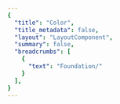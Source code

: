 ```yaml
---
{
  "title": "Color",
  "title_metadata": false,
  "layout": "LayoutComponent",
  "summary": false,
  "breadcrumbs": [
    {
      "text": "Foundation/"
    }
  ],
}
---
```

<cdr-doc-tabs :labels="['Overview', 'Guidelines', 'Brand Palette']">
<template slot="Overview">
<cdr-doc-table-of-contents-shell>
  

Color design tokens represent the fundamental decisions of Cedar’s visual language: 
  - Stores color specifications using variable names, not hard-coded values such as hex values for color
  - Specifies a hierarchical and semantically defined system


<br/>
<hr>

Below is a list of color tokens with descriptions and values. Web and mobile color tokens have identical hex values but the naming pattern differs. For example, color token names are:
  - **For Web:** cdr-color-text-primary-lightmode 
  - **For Android:** cdr_color_text_primary_lightmode
  - **For iOS:** CdrColorTextPrimaryLightmode  
  

## Background Colors

<table>
  <tbody>
    <tr>
      <td width=64> <color-example color="cdr-color-background-lightest" /> </td>
      <td><b>cdr-color-background-lightest </b> <br>Only use for light background color - lightest value </td>
      <td width=160>#ffffff <br>r255  g255  b255 </td>
    </tr>
    <tr>
      <td width=64> <color-example color="cdr-color-background-lighter" /> </td>
      <td><b>cdr-color-background-lighter </b> <br>Only use for light background color - value is between light and lightest  </td>
      <td width=160>#fafafa <br>r250  g250  b250 </td>
    </tr>
    <tr>
      <td width=64> <color-example color="cdr-color-background-light" /> </td>
      <td><b>cdr-color-background-light</b> <br>Only use for light background color </td>
      <td width=160>#f7f7f7 <br>r247  g247  b247 </td>
    </tr>
    <tr>
      <td width=64> <color-example color="cdr-color-background-dark" /> </td>
      <td><b>cdr-color-background-dark</b> <br>Only use for dark background color  </td>
      <td width=160>#292929 <br>r41  g41  b41 </td>
    </tr>
    <tr>
      <td width=64> <color-example color="cdr-color-background-darker" /> </td>
      <td><b>cdr-color-background-darker</b> <br>Only use for dark background color - darkest value  </td>
      <td width=160>#1a1a1a <br>r26  g26  b26 </td>
    </tr>
  </tbody>
</table>


<br>

## Typography Colors
### For Light Backgrounds

<table>
  <tbody>
    <tr>
      <td width=64> <color-example color="cdr-color-text-primary-lightmode" /> </td>
      <td><b>cdr-color-text-primary-lightmode</b> <br>Primary body text color on a light background</td>
      <td width=160>#292929 <br> r41  g41  b41 </td>
    </tr>
    <tr>
      <td width=64> <color-example color="cdr-color-text-secondary-lightmode" /> </td>
      <td><b>cdr-color-text-secondary-lightmode</b> <br>Secondary or supplemental text color on a light background  </td>
      <td width=160>#616161 <br>r97  g97  b97 </td>
    </tr>
    <tr>
      <td width=64> <color-example color="cdr-color-text-link-lightmode" />  </td>
      <td><b>cdr-color-text-link-lightmode</b> <br>Link text color on a light background  </td>
      <td width=160>#3278ae <br>r50  g120  b174 </td>
    </tr>
    <tr>
      <td width=64> <color-example color="cdr-color-text-error-lightmode" /> </td>
      <td><b>cdr-color-text-error-lightmode</b> <br>Error text color on a light background  </td>
      <td width=160>#b5292b <br>r181  g41  b43 </td>
    </tr>
    <tr>
      <td width=64> <color-example color="cdr-color-text-disabled-lightmode" />  </td>
      <td><b>cdr-color-text-disabled-lightmode</b> <br>Disabled text color for interactive UI elements on a light background  </td>
      <td width=160>#b8b8b8 <br>r184  g184  b184 </td>
    </tr>
  </tbody>
</table>


<br>

### For Dark Backgrounds

<table>
  <tbody>
    <tr>
      <td width=64> <color-example color="cdr-color-text-primary-darkmode" />  </td>
      <td><b>cdr-color-text-primary-darkmode </b> <br>Primary body text color on a dark background  </td>
      <td width=160>#fafafa <br>r250  g250  b250 </td>
    </tr>
    <tr>
      <td width=64> <color-example color="cdr-color-text-secondary-darkmode" />  </td>
      <td><b>cdr-color-text-secondary-darkmode </b> <br>Secondary or supplemental text color on a dark background </td>
      <td width=160>#999999 <br>r153  g153  b153 </td>
    </tr>
    <tr>
      <td width=64> <color-example color="cdr-color-text-link-darkmode" />  </td>
      <td><b>cdr-color-text-link-darkmode </b> <br>Link text color on a dark background  </td>
      <td width=160>#5197cd <br>r81  g151  b205 </td>
    </tr>
    <tr>
      <td width=64> <color-example color="cdr-color-text-error-darkmode" /> </td>
      <td><b>cdr-color-text-error-darkmode </b> <br>Error text color on a dark background   </td>
      <td width=160>#e86868 <br>r232  g104  b104 </td>
    </tr>
    <tr>
      <td width=64> <color-example color="cdr-color-text-disabled-darkmode" />  </td>
      <td><b>cdr-color-text-disabled-darkmode </b> <br>Disabled text color for interactive UI elements on a dark background </td>
      <td width=160>#616161 <br>r97  g97  b97 </td>
    </tr>
  </tbody>
</table>

<br>

## Icon Colors
### For Light Backgrounds

<table>
  <tbody>
    <tr>
      <td width=64> <color-example color="cdr-color-icon-emphasis-lightmode" />  </td>
      <td><b>cdr-color-icon-emphasis-lightmode </b> <br>Emphasis or darkest icon color on a light background  </td>
      <td width=160>#292929 <br>r41  g41  b41 </td>
    </tr>
    <tr>
      <td width=64> <color-example color="cdr-color-icon-primary-lightmode" />  </td>
      <td><b>cdr-color-icon-primary-lightmode </b> <br>Primary icon color on a light background </td>
      <td width=160>#616161 <br>r97  g97  b97 </td>
    </tr>
  </tbody>
</table>

### For Dark Backgrounds
<table>
  <tbody>
    <tr>
      <td width=64> <color-example color="cdr-color-icon-emphasis-darkmode" />  </td>
      <td><b>cdr-color-icon-emphasis-darkmode </b> <br>Emphasis or lightest icon color on a dark background  </td>
      <td width=160>#fafafa <br>r250  g250  b250 </td>
    </tr>
    <tr>
      <td width=64> <color-example color="cdr-color-icon-primary-darkmode" />  </td>
      <td><b>cdr-color-icon-primary-darkmode  </b> <br>Primary icon color on a dark background </td>
      <td width=160>#999999 <br>r153  g153  b153 </td>
    </tr>
  </tbody>
</table>

<br>

## Form Colors
### For Light Backgrounds

<table>
  <tbody>
    <tr>
      <td width=64> <color-example color="cdr-color-text-form-label-lightmode" /> </td>
      <td><b>cdr-color-text-form-label-lightmode </b> <br>Label text color for forms on a light background. Can also be used for input entry text  </td>
      <td width=160>#292929 <br>r41  g41  b41 </td>
    </tr>
    <tr>
      <td width=64> <color-example color="cdr-color-text-form-placeholder-lightmode" />  </td>
      <td><b>cdr-color-text-form-placeholder-lightmode </b> <br>Placeholder text color for forms on a light background </td>
      <td width=160>#616161 <br>r97  g97  b97 </td>
    </tr>
    <tr>
      <td width=64> <color-example color="cdr-color-text-form-disabled-lightmode" />  </td>
      <td><b>cdr-color-text-form-disabled-lightmode </b> <br>Disabled text color for forms on a light background </td>
      <td width=160>#b8b8b8 <br>r184  g184  b184 </td>
    </tr>
    <tr>
      <td width=64> <color-example color="cdr-color-background-form-lightmode" />  </td>
      <td><b>cdr-color-background-form-lightmode </b> <br>Light background color for forms </td>
      <td width=160>#ffffff <br>r255  g255  b255 </td>
    </tr>
    <tr>
      <td width=64> <color-example color="cdr-color-background-form-input-lightmode" />  </td>
      <td><b>cdr-color-background-form-input-lightmode </b> <br>Light background color for input control </td>
      <td width=160>#ffffff <br>r255  g255  b255 </td>
    </tr>
  </tbody>
</table>


<br>

### For Dark Backgrounds

<table>
  <tbody>
    <tr>
      <td width=64> <color-example color="cdr-color-text-form-label-darkmode" />  </td>
      <td><b>cdr-color-text-form-label-darkmode </b> <br>Label text color for forms on a dark background. Can also be used for input entry text </td>
      <td width=160>#fafafa <br>r250  g250  b250 </td>
    </tr>
    <tr>
      <td width=64> <color-example color="cdr-color-text-form-placeholder-darkmode" />  </td>
      <td><b>cdr-color-text-form-placeholder-darkmode </b> <br>Placeholder text color for forms on a dark background </td>
      <td width=160>#999999 <br>r153  g153  b153 </td>
    </tr>
    <tr>
      <td width=64> <color-example color="cdr-color-text-form-disabled-darkmode" /> </td>
      <td><b>cdr-color-text-form-disabled-darkmode </b> <br>Disabled text color for forms on a dark background </td>
      <td width=160>#616161 <br>r97  g97  b97 </td>
    </tr>
    <tr>
      <td width=64> <color-example color="cdr-color-background-form-darkmode" />  </td>
      <td><b>cdr-color-background-form-darkmode </b> <br>Dark background color for forms </td>
      <td width=160>#292929 <br>r41  g41  b41 </td>
    </tr>
    <tr>
      <td width=64> <color-example color="cdr-color-background-form-input-darkmode" /> </td>
      <td><b>cdr-color-background-form-input-darkmode </b> <br>Dark background color for input control </td>
      <td width=160>#292929 <br>r41  g41  b41 </td>
    </tr>
  </tbody>
</table>


<br>

## Border Colors
### For Light Backgrounds

<table>
  <tbody>
    <tr>
      <td width=64> <color-example color="cdr-color-border-primary-lightmode" />  </td>
      <td><b>cdr-color-border-primary-lightmode </b> <br>Primary border color for light background </td>
      <td width=160>#616161 <br>r97  g97  b97 </td>
    </tr>
    <tr>
      <td width=64> <color-example color="cdr-color-border-secondary-lightmode" /> </td>
      <td><b>cdr-color-border-secondary-lightmode </b> <br>Secondary border color for light background </td>
      <td width=160>#b8b8b8 <br>r184  g184  b184 </td>
    </tr>
    <tr>
      <td width=64> <color-example color="cdr-color-border-disabled-lightmode" />  </td>
      <td><b>cdr-color-border-disabled-lightmode </b> <br>Border color for disabled state for light background </td>
      <td width=160>#dadada <br>r218  g218  b218 </td>
    </tr>
    <tr>
      <td width=64> <color-example color="cdr-color-border-error-lightmode" /> </td>
      <td><b>cdr-color-border-error-lightmode </b> <br>Border color for error validation state for light background </td>
      <td width=160>#e86868 <br>r232  g104  b104  </td>
    </tr>
    <tr>
      <td width=64> <color-example color="cdr-color-border-selected-lightmode" /> </td>
      <td><b>cdr-color-border-selected-lightmode </b>  </td>
      <td width=160>#2b6692 <br>r43  g102  b146  </td>
    </tr>
  </tbody>
</table>



<br>

### For Dark Backgrounds

<table>
  <tbody>
    <tr>
      <td width=64> <color-example color="cdr-color-border-secondary-darkmode" />  </td>
      <td> <b>cdr-color-border-secondary-darkmode </b> <br>Secondary border color for dark background </td>
      <td width=160>#999999  <br>r153  g153  b153  </td>
    </tr>
  </tbody>
</table>



<br>

</cdr-doc-table-of-contents-shell>
</template>




<template slot="Guidelines">
<cdr-doc-table-of-contents-shell>

Cedar offers a range of colors designed to be accessed, understood, and used by all people regardless of their age, background, or ability. We meet or exceed color contrast [WCAG AA accessibility standards](https://www.w3.org/WAI/standards-guidelines/wcag/).

## Examples
<do-dont :examples="[
  {
    type: 'do',
    image: 'color-illustrations/color_1_do.png',
    caption: 'use approved background colors to separate content areas'
  },
  {
    type: 'dont',
    image: 'color-illustrations/color_1_dont.png',
    caption: 'use accent colors as backgrounds'
  }
]" />

<br>

<do-dont :examples="[
  {
    type: 'do',
    image: 'color-illustrations/color_2_do.png',
    caption: 'arrange background colors to promote page hierarchy by minimizing shifts in background'
  },
  {
    type: 'dont',
    image: 'color-illustrations/color_2_dont.png',
    caption: 'alternate background colors in visually jarring ways'
  }
]" />

<br>

## Accessibility 
Text choices should be paired with their corresponding background color to ensure accessibility. Legend descriptions for WCAG contrast ratios requirements are:
  - **AAA:** 7:1 for normal text and 4.5:1 for large text 
  - **AA:** 4.5:1 for normal text and 3:1 for large text
  - **AA-LG:** Only for large text, graphical objects and user interface components

<br>

Note: Large text is defined as 18 point (typically 24px) or larger or with bold style, 14 point (typically 18.66px) or larger

<br>

### For Light Backgrounds
WCAG color contrast ratios for frequently used Cedar color tokens for text or foreground colors on light background colors.

#### cdr-color-background-lightest
(Values for cdr-color-background-lightest: #ffffff or r255 g255 b255)

<table>
  <tbody>
    <tr>
      <td> <cdr-img class="cdr-doc-article-img" :src="$withBase(`/color-illustrations/wcag_rating_bkgnd_lightest_primary_4-3.png`)"/> </td>
      <td>AAA 14.55:1  </td>
      <td>cdr-color-text-primary-lightmode  <br>Values: #292929 &nbsp; / &nbsp; r41 g41 b41 </td>      
    </tr>
    <tr>
      <td> <cdr-img class="cdr-doc-article-img" :src="$withBase(`/color-illustrations/wcag_rating_bkgnd_lightest_secondary_4-3.png`)"/> </td>
      <td>AA 6.19:1 </td>
      <td>cdr-color-text-secondary-lightmode <br>Values: #616161 &nbsp; / &nbsp; r97 g97 b97</td>      
    </tr>
    <tr>
      <td> <cdr-img class="cdr-doc-article-img" :src="$withBase(`/color-illustrations/wcag_rating_bkgnd_lightest_link_4-3.png`)"/> </td>
      <td>AA 4.74:1 </td>
      <td>cdr-color-text-link-lightmode <br>Values: #3278ae &nbsp; / &nbsp; r50 g120 b174</td>      
    </tr>
    <tr>
      <td> <cdr-img class="cdr-doc-article-img" :src="$withBase(`/color-illustrations/wcag_rating_bkgnd_lightest_error_4-3.png`)"/> </td>
      <td>AA 6.33:1 </td>
      <td>cdr-color-text-error-lightmode <br>Values: #b5292b &nbsp; / &nbsp; r181 g41 b43</td>      
    </tr>
    <tr>
      <td> <cdr-img class="cdr-doc-article-img" :src="$withBase(`/color-illustrations/wcag_rating_bkgnd_lightest_disabled_4-3.png`)"/> </td>
      <td>N/A* </td>
      <td>cdr-color-text-disabled-lightmode <br>Values: #b8b8b8 &nbsp; / &nbsp; r184 g184 b184 <br>*When text is disabled </td>      
    </tr>
  </tbody>
</table>


<br>

#### cdr-color-background-lighter
(Values for cdr-color-background-lighter: #fafafa or r250 g250 b250)

<table>
  <tbody>
    <tr>
      <td> <cdr-img class="cdr-doc-article-img" :src="$withBase(`/color-illustrations//wcag_rating_bkgnd_lighter_primary_4-3.png`)"/> </td>
      <td>AAA 13.94:1   </td>
      <td>cdr-color-text-primary-lightmode  <br>Values: #292929 &nbsp; / &nbsp; r41 g41 b41 </td>   
    </tr>
    <tr>
      <td> <cdr-img class="cdr-doc-article-img" :src="$withBase(`/color-illustrations//wcag_rating_bkgnd_lighter_secondary_4-3.png`)"/> </td>
      <td>AA 5.93:1   </td>
      <td>cdr-color-text-secondary-lightmode <br>Values: #616161 &nbsp; / &nbsp; r97 g97 b97</td>    
    </tr>
    <tr>
      <td> <cdr-img class="cdr-doc-article-img" :src="$withBase(`/color-illustrations//wcag_rating_bkgnd_lighter_link_4-3.png`)"/> </td>
      <td>AA 4.54:1  </td>
      <td>cdr-color-text-link-lightmode <br>Values: #3278ae &nbsp; / &nbsp; r50 g120 b174</td>   
    </tr>
    <tr>
      <td> <cdr-img class="cdr-doc-article-img" :src="$withBase(`/color-illustrations//wcag_rating_bkgnd_lighter_error_4-3.png`)"/> </td>
      <td>AA 6.07:1 </td>
      <td>cdr-color-text-error-lightmode <br>Values: #b5292b &nbsp; / &nbsp; r181 g41 b43</td>  
    </tr>
    <tr>
      <td> <cdr-img class="cdr-doc-article-img" :src="$withBase(`/color-illustrations//wcag_rating_bkgnd_lighter_disabled_4-3.png`)"/> </td>
      <td>N/A* </td>
      <td>cdr-color-text-disabled-lightmode <br>Values: #b8b8b8 &nbsp; / &nbsp; r184 g184 b184 <br>*When text is disabled </td>   
    </tr>
  </tbody>
</table>

<br>

#### cdr-color-background-light
(Values for cdr-color-background-light: #f7f7f7 or r247 g247 b247)

<table>
  <tbody>
    <tr>
      <td> <cdr-img class="cdr-doc-article-img" :src="$withBase(`/color-illustrations//wcag_rating_bkgnd_light_primary_4-3.png`)"/> </td>
      <td>AAA 13.58:1  </td>
      <td>cdr-color-text-primary-lightmode  <br>Values: #292929 &nbsp; / &nbsp; r41 g41 b41 </td>   
    </tr>
    <tr>
      <td> <cdr-img class="cdr-doc-article-img" :src="$withBase(`/color-illustrations//wcag_rating_bkgnd_light_secondary_4-3.png`)"/> </td>
      <td>AA 5.78:1  </td>
      <td>cdr-color-text-secondary-lightmode <br>Values: #616161 &nbsp; / &nbsp; r97 g97 b97</td>    
    </tr>
    <tr>
      <td> <cdr-img class="cdr-doc-article-img" :src="$withBase(`/color-illustrations//wcag_rating_bkgnd_light_link_4-3.png`)"/> </td>
      <td>AA-LG 4.42:1 </td>
      <td>cdr-color-text-link-lightmode <br>Values: #3278ae &nbsp; / &nbsp; r50 g120 b174</td>   
    </tr>
    <tr>
      <td> <cdr-img class="cdr-doc-article-img" :src="$withBase(`/color-illustrations//wcag_rating_bkgnd_light_error_4-3.png`)"/> </td>
      <td>AA 5.91:1 </td>
      <td>cdr-color-text-error-lightmode <br>Values: #b5292b &nbsp; / &nbsp; r181 g41 b43</td>  
    </tr>
    <tr>
      <td> <cdr-img class="cdr-doc-article-img" :src="$withBase(`/color-illustrations//wcag_rating_bkgnd_light_disabled_4-3.png`)"/> </td>
      <td>N/A* </td>
      <td>cdr-color-text-disabled-lightmode <br>Values: #b8b8b8 &nbsp; / &nbsp; r184 g184 b184 <br>*When text is disabled </td>   
    </tr>
  </tbody>
</table> 

<br>


### For Dark Backgrounds
WCAG color contrast ratios for frequently used Cedar color tokens for text or foreground colors on dark background colors.

#### cdr-color-background-dark
(Values for cdr-color-background-dark: #292929 or r41 g41 b41)

<table>
  <tbody>
    <tr>
      <td> <cdr-img class="cdr-doc-article-img" :src="$withBase(`/color-illustrations//wcag_rating_bkgnd_dark_primary_4-3.png`)"/> </td>
      <td>AAA 13.94:1 </td>
      <td>cdr-color-text-primary-darkmode <br>Values: #fafafa &nbsp; / &nbsp; r250 g250 b250 </td>
    </tr>
    <tr>
      <td> <cdr-img class="cdr-doc-article-img" :src="$withBase(`/color-illustrations//wcag_rating_bkgnd_dark_secondary_4-3.png`)"/> </td>
      <td>AA 5.11:1 </td>
      <td>cdr-color-text-secondary-darkmode <br>Values: #999999 &nbsp; / &nbsp; r153 g153 b153 </td>
    </tr>
    <tr>
      <td> <cdr-img class="cdr-doc-article-img" :src="$withBase(`/color-illustrations//wcag_rating_bkgnd_dark_link_4-3.png`)"/> </td>
      <td>AA 4.61:1  </td>
      <td>cdr-color-text-link-darkmode <br>Values: #5197cd &nbsp; / &nbsp; r81 g151 b205 </td>
    </tr>
    <tr>
      <td> <cdr-img class="cdr-doc-article-img" :src="$withBase(`/color-illustrations//wcag_rating_bkgnd_dark_error_4-3.png`)"/> </td>
      <td>AA 4.58:1 </td>
      <td>cdr-color-text-error-darkmode <br>Values: #e86868 &nbsp; / &nbsp; r232 g104 b104 </td>
    </tr>
    <tr>
      <td> <cdr-img class="cdr-doc-article-img" :src="$withBase(`/color-illustrations//wcag_rating_bkgnd_dark_disabled_4-3.png`)"/> </td>
      <td>N/A* </td>
      <td>cdr-color-text-disabled-darkmode <br>Values: #616161 &nbsp; / &nbsp; r97 g97 b97 <br>*When text is disabled </td>   
    </tr>
  </tbody>
</table>

<br>

#### cdr-color-background-darker
(Values for cdr-color-background-darker: #1a1a1a or r26 g26 b26)

<table>
  <tbody>
    <tr>
      <td> <cdr-img class="cdr-doc-article-img" :src="$withBase(`/color-illustrations//wcag_rating_bkgnd_darker_primary_4-3.png`)"/> </td>
      <td>AAA 16.67:1   </td>
      <td>cdr-color-text-primary-darkmode <br>Values: #fafafa &nbsp; / &nbsp; r250 g250 b250 </td>
    </tr>
    <tr>
      <td> <cdr-img class="cdr-doc-article-img" :src="$withBase(`/color-illustrations//wcag_rating_bkgnd_darker_secondary_4-3.png`)"/> </td>
      <td>AA 6.11:1  </td>
      <td>cdr-color-text-secondary-darkmode <br>Values: #999999 &nbsp; / &nbsp; r153 g153 b153 </td>
    </tr>
    <tr>
      <td> <cdr-img class="cdr-doc-article-img" :src="$withBase(`/color-illustrations//wcag_rating_bkgnd_darker_link_4-3.png`)"/> </td>
      <td>AA 5.52:1  </td>
      <td>cdr-color-text-link-darkmode <br>Values: #5197cd &nbsp; / &nbsp; r81 g151 b205 </td>
    </tr>
    <tr>
      <td> <cdr-img class="cdr-doc-article-img" :src="$withBase(`/color-illustrations//wcag_rating_bkgnd_darker_error_4-3.png`)"/> </td>
      <td>AA 5.48:1  </td>
      <td>cdr-color-text-error-darkmode <br>Values: #e86868 &nbsp; / &nbsp; r232 g104 b104 </td>
    </tr>
    <tr>
      <td> <cdr-img class="cdr-doc-article-img" :src="$withBase(`/color-illustrations//wcag_rating_bkgnd_darker_disabled_4-3.png`)"/> </td>
      <td>N/A* </td>
      <td>cdr-color-text-disabled-darkmode <br>Values: #616161 &nbsp; / &nbsp; r97 g97 b97 <br>*When text is disabled </td>   
    </tr>
  </tbody>
</table>

<br>

</cdr-doc-table-of-contents-shell>
</template>




<template slot="Brand Palette">
<cdr-doc-table-of-contents-shell>

<cdr-doc-alert icon="warning"><strong>These values are NOT to be used by developers for creating custom UI.</strong>If you are extending or modifying an existing Cedar component please work with the design system team to add support for your enhancements.</cdr-doc-alert>

Colors from REI’s brand color palette are used throughout Cedar components and design recommendations. Use these values when:
  - Requesting an update to an existing Cedar component
  - Requesting a new token 
  - Developing a new component that will be adopted by Cedar Design System

<br> 

Note that the values on this page:
  - May not have a long lifespan
  - May alter the value more frequently
  - May be used for a wide variety of purposes

<br>  

**Requesting a Token**
If you have a request for a token that is missing, you can [submit a pull request to the cedar-token repo](https://www.npmjs.com/package/@rei/cdr-tokens#addingupdating-tokens) or ask in the [#cedar-user-support](https://rei.slack.com/messages/CA58YCGN4) Slack channel. View requirements in the <cdr-link :href="$withBase('/foundation/tokens/?active-link=adding-tokens-to-the-repository')">Adding Tokens to the Repository</cdr-link> section on the Tokens article. 

**Developing or Updating Cedar Components**
The Cedar team welcomes contributions from the digital community at REI. If you are interested in contributing design or code, please reach out at in Slack at [#cedar-user-support](https://rei.slack.com/messages/CA58YCGN4), email [cedar@rei.com](mailto:cedar@rei.com), or talk to your manager.


<br>
<hr>

## Grey Colors
Grey colors support the cohesive use of typography, backgrounds, and borders across the digital ecosystem. 

<table>
  <tbody>
    <tr>
      <td colspan=2 height=32 bgcolor="#ffffff"> </td>
    </tr>
    <tr>
      <td width=144>
        #ffffff <br>
        r255  g255  b255 <br>
        <br>
        <br>
      </td>
      <td width=360>
        <b>Tokens:</b><br>
        cdr-color-background-lightest <br>
        cdr-color-background-form-lightmode <br>
        cdr-color-background-form-input-lightmode      
      </td>
    </tr>
  </tbody>
</table>

<br>

<table>
  <tbody>
    <tr>
      <td colspan=2 height=32 bgcolor="#fafafa"> </td>
    </tr>
    <tr>
      <td width=144>
        #fafafa <br>
        r250  g250  b250 <br>
        <br>
        <br>
        <br>
      </td>
      <td width=360>
        <b>Tokens:</b><br>
        cdr-color-background-lighter <br>
        cdr-color-text-primary-darkmode <br>
        cdr-color-text-form-label-darkmode <br>
        cdr-color-border-primary-darkmode <br>   
      </td>
    </tr>
  </tbody>
</table>

<br>

<table>
  <tbody>
    <tr>
      <td colspan=2 height=32 bgcolor="#f7f7f7"> </td>
    </tr>
    <tr>
      <td width=144>
        #f7f7f7 <br>
        r247  g247  b247  <br>
      </td>
      <td width=360>
        <b>Tokens:</b><br>
        cdr-color-background-light <br>
      </td>
    </tr>
  </tbody>
</table>

<br>

<table>
  <tbody>
    <tr>
      <td colspan=2 height=32 bgcolor="#dadada"> </td>
    </tr>
    <tr>
      <td width=144>
        #dadada <br>
        r218  g218  b218  <br>
      </td>
      <td width=360>
        <b>Tokens:</b><br>
        cdr-color-border-disabled-lightmode <br>
      </td>
    </tr>
  </tbody>
</table>

<br>

<table>
  <tbody>
    <tr>
      <td colspan=2 height=32 bgcolor="#b8b8b8"> </td>
    </tr>
    <tr>
      <td width=144>
        #b8b8b8 <br>
        r184  g184  b184  <br>
        <br>
        <br>
      </td>
      <td width=360>
        <b>Tokens:</b><br>
        cdr-color-text-disabled-lightmode <br>
        cdr-color-text-form-disabled-lightmode <br>
        cdr-color-border-secondary-lightmode 
      </td>
    </tr>
  </tbody>
</table>

<br>

<table>
  <tbody>
    <tr>
      <td colspan=2 height=32 bgcolor="#999999"> </td>
    </tr>
    <tr>
      <td width=144>
        #999999 <br>
        r153  g153  b153  <br>
        <br>
        <br>
      </td>
      <td width=360>
        <b>Tokens:</b><br>
        cdr-color-text-secondary-darkmode  <br>
        cdr-color-text-form-placeholder-darkmode <br>
        cdr-color-border-secondary-darkmode
      </td>
    </tr>
  </tbody>
</table>

<br>

<table>
  <tbody>
    <tr>
      <td colspan=2 height=32 bgcolor="#7a7a7a"> </td>
    </tr>
    <tr>
      <td width=144>
        #7a7a7a <br>
        r122  g122  b122  <br>
      </td>
      <td width=360>
        <b>Tokens:</b><br>
        N/A  <br>
      </td>
    </tr>
  </tbody>
</table>

<br>

<table>
  <tbody>
    <tr>
      <td colspan=2 height=32 bgcolor="#616161"> </td>
    </tr>
    <tr>
      <td width=144>
        #616161 <br>
        r97  g97  b97   <br>
        <br>
        <br>
        <br>
        <br>
      </td>
      <td width=360>
        <b>Tokens:</b><br>
        cdr-color-text-secondary-lightmode <br>
        cdr-color-text-form-placeholder-lightmode <br>
        cdr-color-text-disabled-darkmode <br>
        cdr-color-text-form-disabled-darkmode <br>
        cdr-color-border-primary-lightmode
      </td>
    </tr>
  </tbody>
</table>

<br>

<table>
  <tbody>
    <tr>
      <td colspan=2 height=32 bgcolor="#434343"> </td>
    </tr>
    <tr>
      <td width=144>
        #434343 <br>
        r67  g67  b67  <br>
      </td>
      <td width=360>
        <b>Tokens:</b><br>
        N/A  <br>
      </td>
    </tr>
  </tbody>
</table>

<br>

<table>
  <tbody>
    <tr>
      <td colspan=2 height=32 bgcolor="#292929"> </td>
    </tr>
    <tr>
      <td width=144>
        #292929 <br>
        r41  g41  b41  <br>
        <br>
        <br>
        <br>
        <br>
      </td>
      <td width=360>
        <b>Tokens:</b><br>
        cdr-color-background-dark <br>
        cdr-color-background-form-darkmode <br>
        cdr-color-background-form-input-darkmode <br>
        cdr-color-text-primary-lightmode <br>
        cdr-color-text-form-label-lightmode
      </td>
    </tr>
  </tbody>
</table>

<br>

<table>
  <tbody>
    <tr>
      <td colspan=2 height=32 bgcolor="#1a1a1a"> </td>
    </tr>
    <tr>
      <td width=144>
        #1a1a1a <br>
        r26  g26  b26   <br>
      </td>
      <td width=360>
        <b>Tokens:</b><br>
        cdr-color-background-darker <br>
      </td>
    </tr>
  </tbody>
</table>

<br>
<hr>

## Tan Colors
Tan or brand colors are core to the co-op. They’re often used as backgrounds when an experience calls for a stronger brand impression.

<table>
  <tbody>
    <tr>
      <td colspan=2 height=32 bgcolor="#faf9f5"> </td>
    </tr>
    <tr>
      <td width=144>
        #faf9f5 <br>
        r250  g249  b245  <br>
      </td>
      <td width=360>
        <b>Tokens:</b><br>
        N/A  <br>
      </td>
    </tr>
  </tbody>
</table>

<br>

<table>
  <tbody>
    <tr>
      <td colspan=2 height=32 bgcolor="#f1efe4"> </td>
    </tr>
    <tr>
      <td width=144>
        #f1efe4 <br>
        r241  g239  b228  <br>
      </td>
      <td width=360>
        <b>Tokens:</b><br>
        N/A  <br>
      </td>
    </tr>
  </tbody>
</table>

<br>
<hr>

## Blue Colors
Blue colors are used in a variety of scenarios such as prompting user actions, communicating informational messaging, and indicating links within body copy.

<table>
  <tbody>
    <tr>
      <td colspan=2 height=32 bgcolor="#5197cd"> </td>
    </tr>
    <tr>
      <td width=144>
        #5197cd <br>
        r81  g151  b205  <br>
      </td>
      <td width=360>
        <b>Tokens:</b><br>
        cdr-color-text-link-darkmode  <br>
      </td>
    </tr>
  </tbody>
</table>

<br>

<table>
  <tbody>
    <tr>
      <td colspan=2 height=32 bgcolor="#3278ae"> </td>
    </tr>
    <tr>
      <td width=144>
        #3278ae <br>
        r50  g120  b174 <br>
      </td>
      <td width=360>
        <b>Tokens:</b><br>
        cdr-color-text-link-lightmode  <br>
      </td>
    </tr>
  </tbody>
</table>

<br>

<table>
  <tbody>
    <tr>
      <td colspan=2 height=32 bgcolor="#2b6692"> </td>
    </tr>
    <tr>
      <td width=144>
        #2b6692 <br>
        r43  g102  b146  <br>
      </td>
      <td width=360>
        <b>Tokens:</b><br>
        cdr-color-border-selected-lightmode  <br>
      </td>
    </tr>
  </tbody>
</table>

<br>

<table>
  <tbody>
    <tr>
      <td colspan=2 height=32 bgcolor="#1e4e72"> </td>
    </tr>
    <tr>
      <td width=144>
        #1e4e72 <br>
        r30  g78  b114  <br>
      </td>
      <td width=360>
        <b>Tokens:</b><br>
        N/A  <br>
      </td>
    </tr>
  </tbody>
</table>

<br>
<hr>

## Green Colors
Green colors are used in a variety of scenarios such as providing feedback for successful form submission.

<table>
  <tbody>
    <tr>
      <td colspan=2 height=32 bgcolor="#edf7ee"> </td>
    </tr>
    <tr>
      <td width=144>
        #edf7ee <br>
        r237  g247  b238  <br>
      </td>
      <td width=360>
        <b>Tokens:</b><br>
        N/A  <br>
      </td>
    </tr>
  </tbody>
</table>

<br>

<table>
  <tbody>
    <tr>
      <td colspan=2 height=32 bgcolor="#6c9f71"> </td>
    </tr>
    <tr>
      <td width=144>
        #6c9f71 <br>
        r108  g159  b113  <br>
      </td>
      <td width=360>
        <b>Tokens:</b><br>
        N/A  <br>
      </td>
    </tr>
  </tbody>
</table>

<br>

<table>
  <tbody>
    <tr>
      <td colspan=2 height=32 bgcolor="#367c3c"> </td>
    </tr>
    <tr>
      <td width=144>
        #367c3c <br>
        r54  g124  b60  <br>
      </td>
      <td width=360>
        <b>Tokens:</b><br>
        N/A  <br>
      </td>
    </tr>
  </tbody>
</table>

<br>
<hr>

## Red Colors
Red colors are used in a variety of scenarios such as announcing sale items and communicating error messaging.

<table>
  <tbody>
    <tr>
      <td colspan=2 height=32 bgcolor="#e86868"> </td>
    </tr>
    <tr>
      <td width=144>
        #e86868 <br>
        r232  g104  b104 <br>
      </td>
      <td width=360>
        <b>Tokens:</b> <br> 
        cdr-color-text-error-darkmode <br>
        cdr-color-border-error-lightmode 
      </td>
    </tr>
  </tbody>
</table>

<br>

<table>
  <tbody>
    <tr>
      <td colspan=2 height=32 bgcolor="#c83232"> </td>
    </tr>
    <tr>
      <td width=144>
        #c83232 <br>
        r200  g50  b50  <br>
      </td>
      <td width=360>
        <b>Tokens:</b><br>
        N/A  <br>
      </td>
    </tr>
  </tbody>
</table>

<br>

<table>
  <tbody>
    <tr>
      <td colspan=2 height=32 bgcolor="#b5292b"> </td>
    </tr>
    <tr>
      <td width=144>
        #b5292b <br>
        r181  g41  b43  <br>
      </td>
      <td width=360>
        <b>Tokens:</b><br>
        cdr-color-text-error-lightmode  <br>
      </td>
    </tr>
  </tbody>
</table>

<br>

<table>
  <tbody>
    <tr>
      <td colspan=2 height=32 bgcolor="#a12024"> </td>
    </tr>
    <tr>
      <td width=144>
        #a12024 <br>
        r161  g32  b36  <br>
      </td>
      <td width=360>
        <b>Tokens:</b><br>
        N/A  <br>
      </td>
    </tr>
  </tbody>
</table>

<br>
<hr>

## Yellow Colors
Yellow colors are used in a variety of scenarios such as providing feedback for warning messages.

<table>
  <tbody>
    <tr>
      <td colspan=2 height=32 bgcolor="#fff5be"> </td>
    </tr>
    <tr>
      <td width=144>
        #fff5be <br>
        r255  g245  b190 <br>
      </td>
      <td width=360>
        <b>Tokens:</b><br>
        N/A  <br>
      </td>
    </tr>
  </tbody>
</table>

<br>

<table>
  <tbody>
    <tr>
      <td colspan=2 height=32 bgcolor="#f8b877"> </td>
    </tr>
    <tr>
      <td width=144>
        #f8b877 <br>
        r248  g184  b119 <br>
      </td>
      <td width=360>
        <b>Tokens:</b><br>
        N/A  <br>
      </td>
    </tr>
  </tbody>
</table>

<br>

<table>
  <tbody>
    <tr>
      <td colspan=2 height=32 bgcolor="#c77523"> </td>
    </tr>
    <tr>
      <td width=144>
        #c77523 <br>
        r199  g117  b35 <br>
      </td>
      <td width=360>
        <b>Tokens:</b><br>
        N/A  <br>
      </td>
    </tr>
  </tbody>
</table>

<br>
<hr>
 

</cdr-doc-table-of-contents-shell>
</template>
</cdr-doc-tabs>
